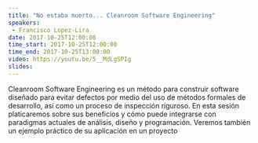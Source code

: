 ```yaml
---
title: "No estaba muerto... Cleanroom Software Engineering"
speakers:
 - Francisco Lopez-Lira
date: 2017-10-25T12:00:00
time_start: 2017-10-25T12:00:00
time_end: 2017-10-25T13:00:00
video: https://youtu.be/5__MdLgSPIg
slides: 
---
```


<p>Cleanroom Software Engineering es un método para construir software diseñado para evitar defectos por medio del uso de métodos formales de desarrollo, así como un proceso de inspección riguroso. En esta sesión platicaremos sobre sus beneficios y cómo puede integrarse con paradigmas actuales de análisis, diseño y programación. Veremos también un ejemplo práctico de su aplicación en un proyecto</p>